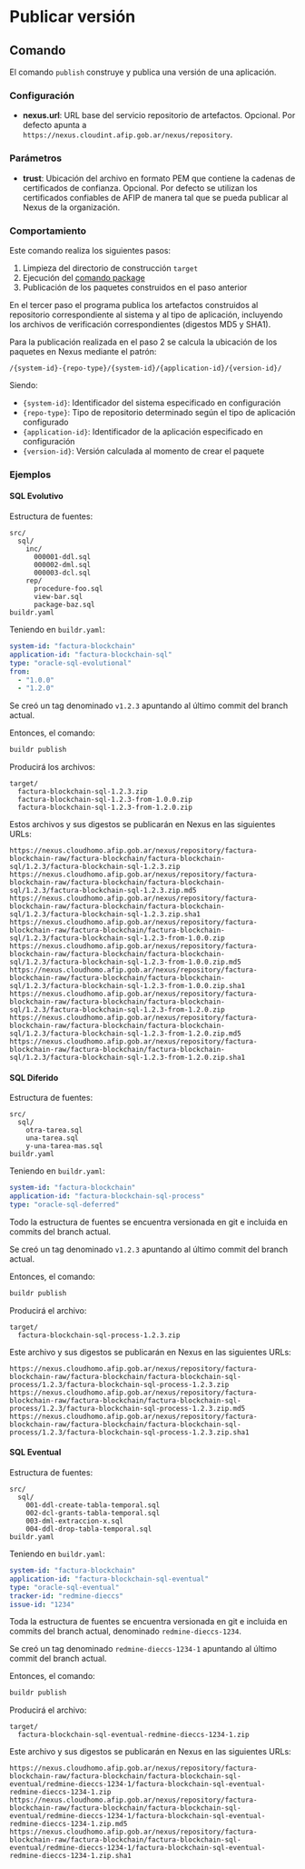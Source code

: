# Publicar versión

## Comando

El comando `publish` construye y publica una versión de una aplicación.

### Configuración

* **nexus.url**: URL base del servicio repositorio de artefactos. Opcional. Por defecto apunta a `https://nexus.cloudint.afip.gob.ar/nexus/repository`.

### Parámetros

* **trust**: Ubicación del archivo en formato PEM que contiene la cadenas de certificados de confianza. Opcional. Por defecto se utilizan los certificados confiables de AFIP de manera tal que se pueda publicar al Nexus de la organización.

### Comportamiento

Este comando realiza los siguientes pasos:

1. Limpieza del directorio de construcción `target`
2. Ejecución del [comando package](cmd-package.md)
3. Publicación de los paquetes construidos en el paso anterior

En el tercer paso el programa publica los artefactos construidos al repositorio correspondiente al sistema y al tipo de aplicación, incluyendo los archivos de verificación correspondientes (digestos MD5 y SHA1).

Para la publicación realizada en el paso 2 se calcula la ubicación de los paquetes en Nexus mediante el patrón:

    /{system-id}-{repo-type}/{system-id}/{application-id}/{version-id}/

Siendo:

* `{system-id}`: Identificador del sistema especificado en configuración
* `{repo-type}`: Tipo de repositorio determinado según el tipo de aplicación configurado
* `{application-id}`: Identificador de la aplicación especificado en configuración
* `{version-id}`: Versión calculada al momento de crear el paquete

### Ejemplos

#### SQL Evolutivo

Estructura de fuentes:

```tree
src/
  sql/
    inc/
      000001-ddl.sql
      000002-dml.sql
      000003-dcl.sql
    rep/
      procedure-foo.sql
      view-bar.sql
      package-baz.sql
buildr.yaml
```

Teniendo en `buildr.yaml`:

```yaml
system-id: "factura-blockchain"
application-id: "factura-blockchain-sql"
type: "oracle-sql-evolutional"
from:
  - "1.0.0"
  - "1.2.0"
```

Se creó un tag denominado `v1.2.3` apuntando al último commit del branch actual.

Entonces, el comando:

```sh
buildr publish
```

Producirá los archivos:

```tree
target/
  factura-blockchain-sql-1.2.3.zip
  factura-blockchain-sql-1.2.3-from-1.0.0.zip
  factura-blockchain-sql-1.2.3-from-1.2.0.zip
```

Estos archivos y sus digestos se publicarán en Nexus en las siguientes URLs:

    https://nexus.cloudhomo.afip.gob.ar/nexus/repository/factura-blockchain-raw/factura-blockchain/factura-blockchain-sql/1.2.3/factura-blockchain-sql-1.2.3.zip
    https://nexus.cloudhomo.afip.gob.ar/nexus/repository/factura-blockchain-raw/factura-blockchain/factura-blockchain-sql/1.2.3/factura-blockchain-sql-1.2.3.zip.md5
    https://nexus.cloudhomo.afip.gob.ar/nexus/repository/factura-blockchain-raw/factura-blockchain/factura-blockchain-sql/1.2.3/factura-blockchain-sql-1.2.3.zip.sha1
    https://nexus.cloudhomo.afip.gob.ar/nexus/repository/factura-blockchain-raw/factura-blockchain/factura-blockchain-sql/1.2.3/factura-blockchain-sql-1.2.3-from-1.0.0.zip
    https://nexus.cloudhomo.afip.gob.ar/nexus/repository/factura-blockchain-raw/factura-blockchain/factura-blockchain-sql/1.2.3/factura-blockchain-sql-1.2.3-from-1.0.0.zip.md5
    https://nexus.cloudhomo.afip.gob.ar/nexus/repository/factura-blockchain-raw/factura-blockchain/factura-blockchain-sql/1.2.3/factura-blockchain-sql-1.2.3-from-1.0.0.zip.sha1
    https://nexus.cloudhomo.afip.gob.ar/nexus/repository/factura-blockchain-raw/factura-blockchain/factura-blockchain-sql/1.2.3/factura-blockchain-sql-1.2.3-from-1.2.0.zip
    https://nexus.cloudhomo.afip.gob.ar/nexus/repository/factura-blockchain-raw/factura-blockchain/factura-blockchain-sql/1.2.3/factura-blockchain-sql-1.2.3-from-1.2.0.zip.md5
    https://nexus.cloudhomo.afip.gob.ar/nexus/repository/factura-blockchain-raw/factura-blockchain/factura-blockchain-sql/1.2.3/factura-blockchain-sql-1.2.3-from-1.2.0.zip.sha1

#### SQL Diferido

Estructura de fuentes:

```tree
src/
  sql/
    otra-tarea.sql
    una-tarea.sql
    y-una-tarea-mas.sql
buildr.yaml
```

Teniendo en `buildr.yaml`:

```yaml
system-id: "factura-blockchain"
application-id: "factura-blockchain-sql-process"
type: "oracle-sql-deferred"
```

Todo la estructura de fuentes se encuentra versionada en git e incluida en commits del branch actual.

Se creó un tag denominado `v1.2.3` apuntando al último commit del branch actual.

Entonces, el comando:

```sh
buildr publish
```

Producirá el archivo:

```tree
target/
  factura-blockchain-sql-process-1.2.3.zip
```

Este archivo y sus digestos se publicarán en Nexus en las siguientes URLs:

    https://nexus.cloudhomo.afip.gob.ar/nexus/repository/factura-blockchain-raw/factura-blockchain/factura-blockchain-sql-process/1.2.3/factura-blockchain-sql-process-1.2.3.zip
    https://nexus.cloudhomo.afip.gob.ar/nexus/repository/factura-blockchain-raw/factura-blockchain/factura-blockchain-sql-process/1.2.3/factura-blockchain-sql-process-1.2.3.zip.md5
    https://nexus.cloudhomo.afip.gob.ar/nexus/repository/factura-blockchain-raw/factura-blockchain/factura-blockchain-sql-process/1.2.3/factura-blockchain-sql-process-1.2.3.zip.sha1

#### SQL Eventual

Estructura de fuentes:

```tree
src/
  sql/
    001-ddl-create-tabla-temporal.sql
    002-dcl-grants-tabla-temporal.sql
    003-dml-extraccion-x.sql
    004-ddl-drop-tabla-temporal.sql
buildr.yaml
```

Teniendo en `buildr.yaml`:

```yaml
system-id: "factura-blockchain"
application-id: "factura-blockchain-sql-eventual"
type: "oracle-sql-eventual"
tracker-id: "redmine-dieccs"
issue-id: "1234"
```

Toda la estructura de fuentes se encuentra versionada en git e incluida en commits del branch actual, denominado `redmine-dieccs-1234`.

Se creó un tag denominado `redmine-dieccs-1234-1` apuntando al último commit del branch actual.

Entonces, el comando:

```sh
buildr publish
```

Producirá el archivo:

```tree
target/
  factura-blockchain-sql-eventual-redmine-dieccs-1234-1.zip
```

Este archivo y sus digestos se publicarán en Nexus en las siguientes URLs:

    https://nexus.cloudhomo.afip.gob.ar/nexus/repository/factura-blockchain-raw/factura-blockchain/factura-blockchain-sql-eventual/redmine-dieccs-1234-1/factura-blockchain-sql-eventual-redmine-dieccs-1234-1.zip
    https://nexus.cloudhomo.afip.gob.ar/nexus/repository/factura-blockchain-raw/factura-blockchain/factura-blockchain-sql-eventual/redmine-dieccs-1234-1/factura-blockchain-sql-eventual-redmine-dieccs-1234-1.zip.md5
    https://nexus.cloudhomo.afip.gob.ar/nexus/repository/factura-blockchain-raw/factura-blockchain/factura-blockchain-sql-eventual/redmine-dieccs-1234-1/factura-blockchain-sql-eventual-redmine-dieccs-1234-1.zip.sha1
